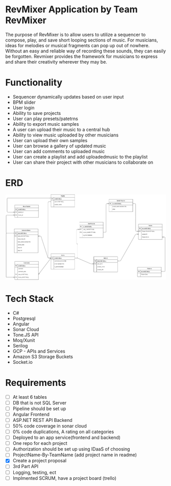 # RevMixer Application by Team RevMixer
The purpose of RevMixer is to allow users to utilize a sequencer to compose, play, and save short looping sections of music.
For musicians, ideas for melodies or musical fragments can pop up out of nowhere. Without an easy and reliable way of recording these sounds,
they can easily be forgotten. Revmixer provides the framework for musicians to express and share their creativity wherever they may be.

# Functionality
* Sequencer dynamically updates based on user input
* BPM slider
* User login
* Ability to save projects
* User can play presets/patetrns
* Ability to export music samples
* A user can upload their music to a central hub
* Ability to view music uploaded by other musicians
* User can upload their own samples
* User can browse a gallery of updated music
* User can add comments to uploaded music
* User can create a playlist and add uploadedmusic to the playlist
* User can share their project with other musicians to collaborate on

# ERD
![ER Diagram](ER.jpg)

# Tech Stack
* C#
* Postgresql
* Angular
* Sonar Cloud
* Tone.JS API
* Moq/Xunit
* Serilog
* GCP - APIs and Services
* Amazon S3 Storage Buckets
* Socket.io

# Requirements
- [ ] At least 6 tables
- [ ] DB that is not SQL Server
- [ ] Pipeline should be set up
- [ ] Angular Frontend
- [ ] ASP.NET REST API Backend
- [ ] 50% code coverage in sonar cloud
- [ ] 0% code duplications, A rating on all categories
- [ ] Deployed to an app service(frontend and backend)
- [ ] One repo for each project
- [ ] Authorization should be set up using IDaaS of choosing
- [ ] ProjectName-By-TeamName (add project name in readme)
- [x] Create a project proposal
- [ ] 3rd Part API
- [ ] Logging, testing, ect
- [ ] Implmented SCRUM, have a project board (trello)
